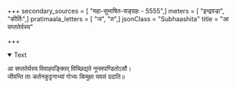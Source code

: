 +++
secondary_sources = [ "महा-सुभाषित-सङ्ग्रहः - 5555",]
meters = [ "इन्द्रवज्रा", "कीर्तिः",]
pratimaala_letters = [ "ज", "त",]
jsonClass = "Subhaashita"
title = "आ सप्ततेर्यस्य"

+++

<details open><summary>Text</summary>

आ सप्ततेर्यस्य विवाहपङ्क्तिर् विच्छिद्यते नूनमपण्डितोऽसौ।  
जीवन्ति ताः कर्तनकुट्टनाभ्यां गोभ्यः किमुक्षा यवसं ददाति॥
</details>
